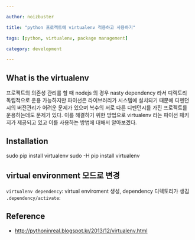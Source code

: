 ```yaml
---

author: noizbuster

title: "python 프로젝트에 virtualenv 적용하고 사용하기"

tags: [python, virtualenv, package management]

category: development

---
```


## What is the virtualenv
프로젝트의 의존성 관리를 할 때 nodejs 의 경우 nasty dependency 라서 디렉토리 독립적으로 운용 가능하지만 파이선은 라이브러리가 시스템에 설치되기 때문에 디펜던시의 버전관리가 어려운 문제가 있으며 복수의 서로 다른 디펜던시를 가진 프로젝트를 운용하는데도 문제가 있다.
이를 해결하기 위한 방법으로 virtualenv 라는 파이선 패키지가 제공되고 있고 이를 사용하는 방법에 대해서 알아보겠다.

## Installation
sudo pip install virtualenv
sudo -H pip install virtualenv

## virtual environment 모드로 변경
`virtualenv dependency`: virtual enviroment 생성, dependency 디렉토리가 생김
`.dependency/activate`:



## Reference
* http://pythoninreal.blogspot.kr/2013/12/virtualenv.html
